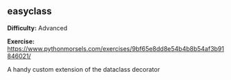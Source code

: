 ## easyclass

**Difficulty:** Advanced

**Exercise:** https://www.pythonmorsels.com/exercises/9bf65e8dd8e54b4b8b54af3b91846021/

A handy custom extension of the dataclass decorator
    